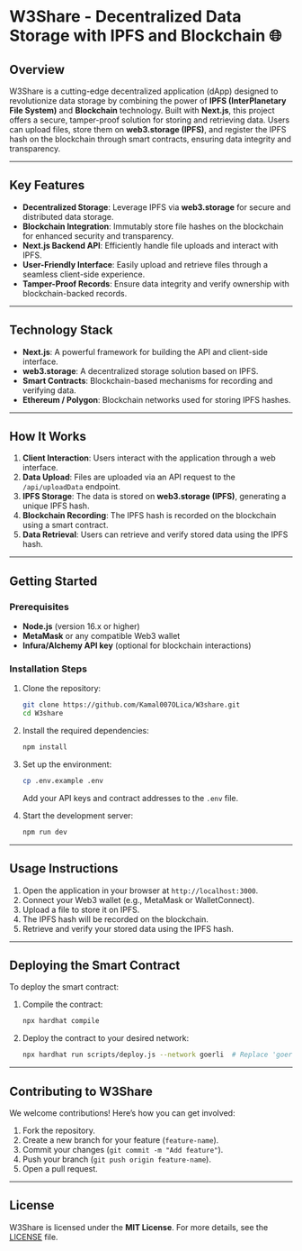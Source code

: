 # W3Share - Decentralized Data Storage with IPFS and Blockchain 🌐

## Overview

W3Share is a cutting-edge decentralized application (dApp) designed to revolutionize data storage by combining the power of **IPFS (InterPlanetary File System)** and **Blockchain** technology. Built with **Next.js**, this project offers a secure, tamper-proof solution for storing and retrieving data. Users can upload files, store them on **web3.storage (IPFS)**, and register the IPFS hash on the blockchain through smart contracts, ensuring data integrity and transparency.

---

## Key Features

- **Decentralized Storage**: Leverage IPFS via **web3.storage** for secure and distributed data storage.
- **Blockchain Integration**: Immutably store file hashes on the blockchain for enhanced security and transparency.
- **Next.js Backend API**: Efficiently handle file uploads and interact with IPFS.
- **User-Friendly Interface**: Easily upload and retrieve files through a seamless client-side experience.
- **Tamper-Proof Records**: Ensure data integrity and verify ownership with blockchain-backed records.

---

## Technology Stack

- **Next.js**: A powerful framework for building the API and client-side interface.
- **web3.storage**: A decentralized storage solution based on IPFS.
- **Smart Contracts**: Blockchain-based mechanisms for recording and verifying data.
- **Ethereum / Polygon**: Blockchain networks used for storing IPFS hashes.

---

## How It Works

1. **Client Interaction**: Users interact with the application through a web interface.
2. **Data Upload**: Files are uploaded via an API request to the `/api/uploadData` endpoint.
3. **IPFS Storage**: The data is stored on **web3.storage (IPFS)**, generating a unique IPFS hash.
4. **Blockchain Recording**: The IPFS hash is recorded on the blockchain using a smart contract.
5. **Data Retrieval**: Users can retrieve and verify stored data using the IPFS hash.

---

## Getting Started

### Prerequisites

- **Node.js** (version 16.x or higher)
- **MetaMask** or any compatible Web3 wallet
- **Infura/Alchemy API key** (optional for blockchain interactions)

### Installation Steps

1. Clone the repository:
   ```bash
   git clone https://github.com/Kamal007OLica/W3share.git
   cd W3share
   ```

2. Install the required dependencies:
   ```bash
   npm install
   ```

3. Set up the environment:
   ```bash
   cp .env.example .env
   ```
   Add your API keys and contract addresses to the `.env` file.

4. Start the development server:
   ```bash
   npm run dev
   ```

---

## Usage Instructions

1. Open the application in your browser at `http://localhost:3000`.
2. Connect your Web3 wallet (e.g., MetaMask or WalletConnect).
3. Upload a file to store it on IPFS.
4. The IPFS hash will be recorded on the blockchain.
5. Retrieve and verify your stored data using the IPFS hash.

---

## Deploying the Smart Contract

To deploy the smart contract:

1. Compile the contract:
   ```bash
   npx hardhat compile
   ```

2. Deploy the contract to your desired network:
   ```bash
   npx hardhat run scripts/deploy.js --network goerli  # Replace 'goerli' with your preferred network
   ```

---

## Contributing to W3Share

We welcome contributions! Here’s how you can get involved:

1. Fork the repository.
2. Create a new branch for your feature (`feature-name`).
3. Commit your changes (`git commit -m "Add feature"`).
4. Push your branch (`git push origin feature-name`).
5. Open a pull request.

---

## License

W3Share is licensed under the **MIT License**. For more details, see the [LICENSE](LICENSE) file.

